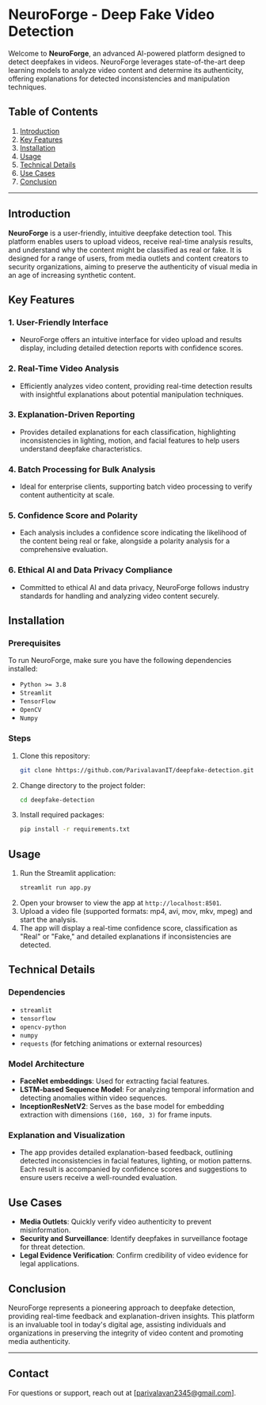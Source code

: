 
# NeuroForge - Deep Fake Video Detection

Welcome to **NeuroForge**, an advanced AI-powered platform designed to detect deepfakes in videos. NeuroForge leverages state-of-the-art deep learning models to analyze video content and determine its authenticity, offering explanations for detected inconsistencies and manipulation techniques.

## Table of Contents
1. [Introduction](#introduction)
2. [Key Features](#key-features)
3. [Installation](#installation)
4. [Usage](#usage)
5. [Technical Details](#technical-details)
6. [Use Cases](#use-cases)
7. [Conclusion](#conclusion)

---

## Introduction

**NeuroForge** is a user-friendly, intuitive deepfake detection tool. This platform enables users to upload videos, receive real-time analysis results, and understand why the content might be classified as real or fake. It is designed for a range of users, from media outlets and content creators to security organizations, aiming to preserve the authenticity of visual media in an age of increasing synthetic content.

## Key Features

### 1. User-Friendly Interface
- NeuroForge offers an intuitive interface for video upload and results display, including detailed detection reports with confidence scores.

### 2. Real-Time Video Analysis
- Efficiently analyzes video content, providing real-time detection results with insightful explanations about potential manipulation techniques.

### 3. Explanation-Driven Reporting
- Provides detailed explanations for each classification, highlighting inconsistencies in lighting, motion, and facial features to help users understand deepfake characteristics.

### 4. Batch Processing for Bulk Analysis
- Ideal for enterprise clients, supporting batch video processing to verify content authenticity at scale.

### 5. Confidence Score and Polarity
- Each analysis includes a confidence score indicating the likelihood of the content being real or fake, alongside a polarity analysis for a comprehensive evaluation.

### 6. Ethical AI and Data Privacy Compliance
- Committed to ethical AI and data privacy, NeuroForge follows industry standards for handling and analyzing video content securely.

## Installation

### Prerequisites
To run NeuroForge, make sure you have the following dependencies installed:
- `Python >= 3.8`
- `Streamlit`
- `TensorFlow`
- `OpenCV`
- `Numpy`

### Steps
1. Clone this repository:
   ```bash
   git clone hhttps://github.com/ParivalavanIT/deepfake-detection.git
   ```
2. Change directory to the project folder:
   ```bash
   cd deepfake-detection
   ```
3. Install required packages:
   ```bash
   pip install -r requirements.txt
   ```

## Usage

1. Run the Streamlit application:
   ```bash
   streamlit run app.py
   ```
2. Open your browser to view the app at `http://localhost:8501`.
3. Upload a video file (supported formats: mp4, avi, mov, mkv, mpeg) and start the analysis.
4. The app will display a real-time confidence score, classification as "Real" or "Fake," and detailed explanations if inconsistencies are detected.

## Technical Details

### Dependencies
- `streamlit`
- `tensorflow`
- `opencv-python`
- `numpy`
- `requests` (for fetching animations or external resources)

### Model Architecture
- **FaceNet embeddings**: Used for extracting facial features.
- **LSTM-based Sequence Model**: For analyzing temporal information and detecting anomalies within video sequences.
- **InceptionResNetV2**: Serves as the base model for embedding extraction with dimensions `(160, 160, 3)` for frame inputs.

### Explanation and Visualization
- The app provides detailed explanation-based feedback, outlining detected inconsistencies in facial features, lighting, or motion patterns. Each result is accompanied by confidence scores and suggestions to ensure users receive a well-rounded evaluation.


## Use Cases

- **Media Outlets**: Quickly verify video authenticity to prevent misinformation.
- **Security and Surveillance**: Identify deepfakes in surveillance footage for threat detection.
- **Legal Evidence Verification**: Confirm credibility of video evidence for legal applications.

## Conclusion

NeuroForge represents a pioneering approach to deepfake detection, providing real-time feedback and explanation-driven insights. This platform is an invaluable tool in today's digital age, assisting individuals and organizations in preserving the integrity of video content and promoting media authenticity.

---



## Contact
For questions or support, reach out at [parivalavan2345@gmail.com].
